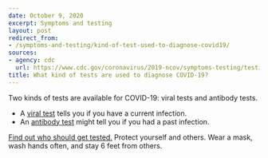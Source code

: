 ```yaml
---
date: October 9, 2020
excerpt: Symptoms and testing
layout: post
redirect_from:
- /symptoms-and-testing/kind-of-test-used-to-diagnose-covid19/
sources:
- agency: cdc
  url: https://www.cdc.gov/coronavirus/2019-ncov/symptoms-testing/testing.html
title: What kind of tests are used to diagnose COVID-19?
---
```


Two kinds of tests are available for COVID-19: viral tests and antibody tests.

- A [viral test](https://www.cdc.gov/coronavirus/2019-ncov/testing/diagnostic-testing.html) tells you if you have a current infection.
- An [antibody test](https://www.cdc.gov/coronavirus/2019-ncov/testing/serology-overview.html) might tell you if you had a past infection. 

[Find out who should get tested.](https://www.cdc.gov/coronavirus/2019-ncov/testing/diagnostic-testing.html#who-should-get-tested) Protect yourself and others. Wear a mask, wash hands often, and stay 6 feet from others.